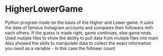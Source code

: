 # HigherLowerGame

Python program made on the basis of the Higher and Lower game. It uses the data of famous Instagram accounts and compares their followers with each others. If the guess is made right, game continues, else game ends.
Used mutiple files to show the ability to pull data from mutiple files into main
Also showed the skills to manipulate data to collect the exact information you need as a variable - In this case the follower count
